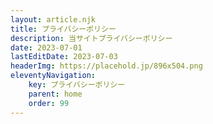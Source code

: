 ```yaml
---
layout: article.njk
title: プライバシーポリシー
description: 当サイトプライバシーポリシー
date: 2023-07-01
lastEditDate: 2023-07-03
headerImg: https://placehold.jp/896x504.png
eleventyNavigation:
    key: プライバシーポリシー
    parent: home
    order: 99
---
```


